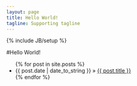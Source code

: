 ```yaml
---
layout: page
title: Hello World!
tagline: Supporting tagline
---
```

{% include JB/setup %}
    
#Hello World!

<ul class="posts">
  {% for post in site.posts %}
    <li><span>{{ post.date | date_to_string }}</span> &raquo; <a href="{{ BASE_PATH }}{{ post.url }}">{{ post.title }}</a></li>
  {% endfor %}
</ul>


